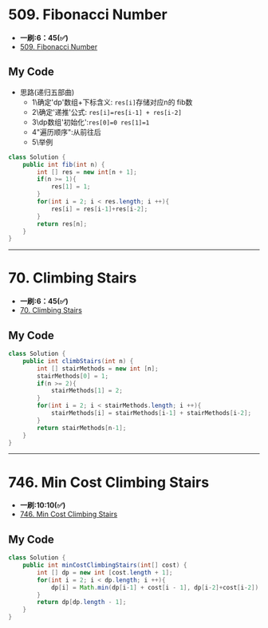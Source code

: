 # 509. Fibonacci Number
* **一刷:6：45(✅)**
* [509. Fibonacci Number](https://leetcode.com/problems/fibonacci-number/description/)

## My Code
* 思路(递归五部曲)
  * 1\确定'dp'数组+下标含义: `res[i]`存储对应n的 fib数
  * 2\确定'递推'公式: `res[i]=res[i-1] + res[i-2]`
  * 3\dp数组'初始化':`res[0]=0 res[1]=1`
  * 4\"遍历顺序":从前往后
  * 5\举例
```java
class Solution {
    public int fib(int n) {
        int [] res = new int[n + 1];
        if(n >= 1){
            res[1] = 1;
        }
        for(int i = 2; i < res.length; i ++){
            res[i] = res[i-1]+res[i-2];
        }
        return res[n];
    }
}
```
***
# 70. Climbing Stairs
* **一刷:6：45(✅)**
* [70. Climbing Stairs](https://leetcode.com/problems/climbing-stairs/description/)

## My Code
```java
class Solution {
    public int climbStairs(int n) {
        int [] stairMethods = new int [n];
        stairMethods[0] = 1;
        if(n >= 2){
            stairMethods[1] = 2;
        }
        for(int i = 2; i < stairMethods.length; i ++){
            stairMethods[i] = stairMethods[i-1] + stairMethods[i-2];
        }
        return stairMethods[n-1];
    }
}
```
***
# 746. Min Cost Climbing Stairs
* **一刷:10:10(✅)**
* [746. Min Cost Climbing Stairs](https://leetcode.com/problems/min-cost-climbing-stairs/description/)

## My Code
```java
class Solution {
    public int minCostClimbingStairs(int[] cost) {
        int [] dp = new int [cost.length + 1];
        for(int i = 2; i < dp.length; i ++){
            dp[i] = Math.min(dp[i-1] + cost[i - 1], dp[i-2]+cost[i-2]);
        }
        return dp[dp.length - 1];
    }
}
```